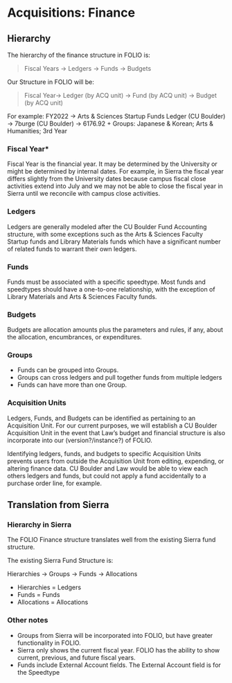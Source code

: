 # Acquisitions: Finance

## Hierarchy

The hierarchy of the finance structure in FOLIO is:

> Fiscal Years → Ledgers → Funds → Budgets

Our Structure in FOLIO will be:

> Fiscal Year→ Ledger (by ACQ unit) → Fund (by ACQ unit) → Budget (by ACQ unit)

For example: FY2022 → Arts & Sciences Startup Funds Ledger (CU Boulder) → 7burge (CU Boulder) → 6176.92 + Groups: Japanese & Korean; Arts & Humanities; 3rd Year

### Fiscal Year*

Fiscal Year is the financial year. It may be determined by the University or might be determined by internal dates. For example, in Sierra the fiscal year differs slightly from the University dates because campus fiscal close activities extend into July and we may not be able to close the fiscal year in Sierra until we reconcile with campus close activities.

### Ledgers

Ledgers are generally modeled after the CU Boulder Fund Accounting structure, with some exceptions such as the Arts & Sciences Faculty Startup funds and Library Materials funds which have a significant number of related funds to warrant their own ledgers.

### Funds

Funds must be associated with a specific speedtype. Most funds and speedtypes should have a one-to-one relationship, with the exception of Library Materials and Arts & Sciences Faculty funds.

### Budgets

Budgets are allocation amounts plus the parameters and rules, if any, about the allocation, encumbrances, or expenditures.

### Groups

- Funds can be grouped into Groups.
- Groups can cross ledgers and pull together funds from multiple ledgers
- Funds can have more than one Group.

### Acquisition Units

Ledgers, Funds, and Budgets can be identified as pertaining to an Acquisition Unit. For our current purposes, we will establish a CU Boulder Acquisition Unit in the event that Law’s budget and financial structure is also incorporate into our (version?/instance?) of FOLIO.

Identifying ledgers, funds, and budgets to specific Acquisition Units prevents users from outside the Acquisition Unit from editing, expending, or altering finance data. CU Boulder and Law would be able to view each others ledgers and funds, but could not apply a fund accidentally to a purchase order line, for example.

## Translation from Sierra

### Hierarchy in Sierra

The FOLIO Finance structure translates well from the existing Sierra fund structure.

The existing Sierra Fund Structure is:

Hierarchies → Groups → Funds → Allocations

- Hierarchies = Ledgers
- Funds = Funds
- Allocations = Allocations

### Other notes

- Groups from Sierra will be incorporated into FOLIO, but have greater functionality in FOLIO.
- Sierra only shows the current fiscal year. FOLIO has the ability to show current, previous, and future fiscal years.
- Funds include External Account fields. The External Account field is for the Speedtype
